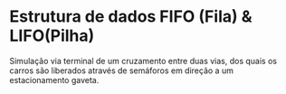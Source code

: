 # Estrutura de dados FIFO (Fila) & LIFO(Pilha)
Simulação via terminal de um cruzamento entre duas vias, dos quais os carros são liberados através de semáforos em direção a um estacionamento gaveta.
